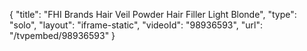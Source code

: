 {
    "title": "FHI Brands Hair Veil Powder Hair Filler  Light Blonde",
    "type": "solo",
    "layout": "iframe-static",
    "videoId": "98936593",
    "url": "\/tvpembed\/98936593"
}